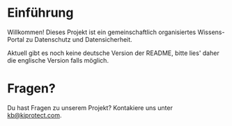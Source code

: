 # Einführung

Willkommen! Dieses Projekt ist ein gemeinschaftlich organisiertes Wissens-Portal
zu Datenschutz und Datensicherheit.

Aktuell gibt es noch keine deutsche Version der README, bitte lies' daher
die englische Version falls möglich.

# Fragen?

Du hast Fragen zu unserem Projekt? Kontakiere uns unter kb@kiprotect.com.
